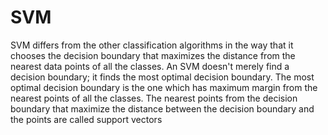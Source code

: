 # SVM
SVM differs from the other classification algorithms in the way that it chooses the decision boundary that maximizes the distance 
from the nearest data points of all the classes. An SVM doesn't merely find a decision boundary; it finds the most optimal decision boundary.
The most optimal decision boundary is the one which has maximum margin from the nearest points of all the classes. The nearest points from the
decision boundary that maximize the distance between the decision boundary and the points are called support vectors 
